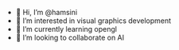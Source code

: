 - 👋 Hi, I’m @hamsini
- 👀 I’m interested in visual graphics development
- 🌱 I’m currently learning opengl
- 💞️ I’m looking to collaborate on AI

<!---
hamsinip16/hamsinip16 is a ✨ special ✨ repository because its `README.md` (this file) appears on your GitHub profile.
You can click the Preview link to take a look at your changes.
--->
